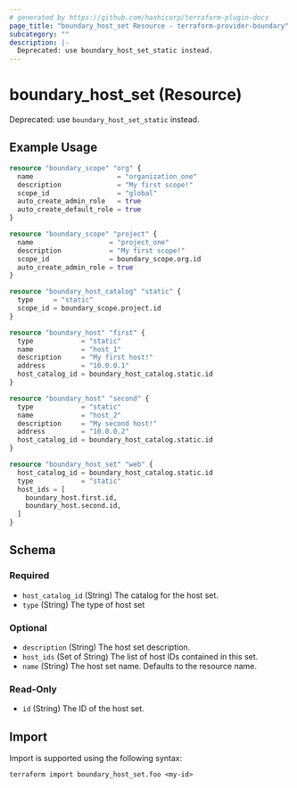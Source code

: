 ```yaml
---
# generated by https://github.com/hashicorp/terraform-plugin-docs
page_title: "boundary_host_set Resource - terraform-provider-boundary"
subcategory: ""
description: |-
  Deprecated: use boundary_host_set_static instead.
---
```


# boundary_host_set (Resource)

Deprecated: use `boundary_host_set_static` instead.

## Example Usage

```terraform
resource "boundary_scope" "org" {
  name                     = "organization_one"
  description              = "My first scope!"
  scope_id                 = "global"
  auto_create_admin_role   = true
  auto_create_default_role = true
}

resource "boundary_scope" "project" {
  name                   = "project_one"
  description            = "My first scope!"
  scope_id               = boundary_scope.org.id
  auto_create_admin_role = true
}

resource "boundary_host_catalog" "static" {
  type     = "static"
  scope_id = boundary_scope.project.id
}

resource "boundary_host" "first" {
  type            = "static"
  name            = "host_1"
  description     = "My first host!"
  address         = "10.0.0.1"
  host_catalog_id = boundary_host_catalog.static.id
}

resource "boundary_host" "second" {
  type            = "static"
  name            = "host_2"
  description     = "My second host!"
  address         = "10.0.0.2"
  host_catalog_id = boundary_host_catalog.static.id
}

resource "boundary_host_set" "web" {
  host_catalog_id = boundary_host_catalog.static.id
  type            = "static"
  host_ids = [
    boundary_host.first.id,
    boundary_host.second.id,
  ]
}
```

<!-- schema generated by tfplugindocs -->
## Schema

### Required

- `host_catalog_id` (String) The catalog for the host set.
- `type` (String) The type of host set

### Optional

- `description` (String) The host set description.
- `host_ids` (Set of String) The list of host IDs contained in this set.
- `name` (String) The host set name. Defaults to the resource name.

### Read-Only

- `id` (String) The ID of the host set.

## Import

Import is supported using the following syntax:

```shell
terraform import boundary_host_set.foo <my-id>
```
